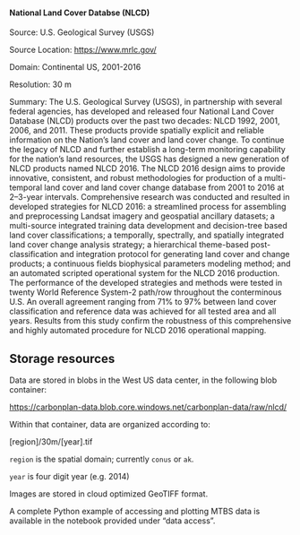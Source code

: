 #### National Land Cover Databse (NLCD)
Source: U.S. Geological Survey (USGS)

Source Location: https://www.mrlc.gov/

Domain: Continental US, 2001-2016

Resolution: 30 m

Summary: The U.S. Geological Survey (USGS), in partnership with several federal agencies, has developed and released four National Land Cover Database (NLCD) products over the past two decades: NLCD 1992, 2001, 2006, and 2011. These products provide spatially explicit and reliable information on the Nation’s land cover and land cover change. To continue the legacy of NLCD and further establish a long-term monitoring capability for the nation’s land resources, the USGS has designed a new generation of NLCD products named NLCD 2016. The NLCD 2016 design aims to provide innovative, consistent, and robust methodologies for production of a multi-temporal land cover and land cover change database from 2001 to 2016 at 2–3-year intervals. Comprehensive research was conducted and resulted in developed strategies for NLCD 2016: a streamlined process for assembling and preprocessing Landsat imagery and geospatial ancillary datasets; a multi-source integrated training data development and decision-tree based land cover classifications; a temporally, spectrally, and spatially integrated land cover change analysis strategy; a hierarchical theme-based post-classification and integration protocol for generating land cover and change products; a continuous fields biophysical parameters modeling method; and an automated scripted operational system for the NLCD 2016 production. The performance of the developed strategies and methods were tested in twenty World Reference System-2 path/row throughout the conterminous U.S. An overall agreement ranging from 71% to 97% between land cover classification and reference data was achieved for all tested area and all years. Results from this study confirm the robustness of this comprehensive and highly automated procedure for NLCD 2016 operational mapping.

## Storage resources
Data are stored in blobs in the West US data center, in the following blob container:

https://carbonplan-data.blob.core.windows.net/carbonplan-data/raw/nlcd/

Within that container, data are organized according to:

[region]/30m/[year].tif

`region` is the spatial domain; currently `conus` or `ak`.

`year` is four digit year (e.g. 2014)

Images are stored in cloud optimized GeoTIFF format. 

A complete Python example of accessing and plotting MTBS data is available in the notebook provided under “data access”.